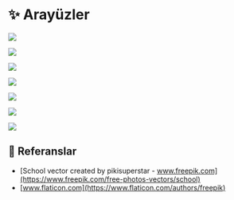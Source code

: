 # ✨ Arayüzler

![](../.gitbook/assets/giris.jpeg)

![](../.gitbook/assets/splash.jpeg)

![](../.gitbook/assets/quiz.jpeg)

![](../.gitbook/assets/ui_signup.jpeg)

![](../.gitbook/assets/ui_kategori.jpeg)

![](../.gitbook/assets/ui_quiz.jpeg)

![](../.gitbook/assets/ui_ai.jpeg)

## 📖 Referanslar

* [School vector created by pikisuperstar - www.freepik.com](https://www.freepik.com/free-photos-vectors/school)
* [www.flaticon.com](https://www.flaticon.com/authors/freepik)

